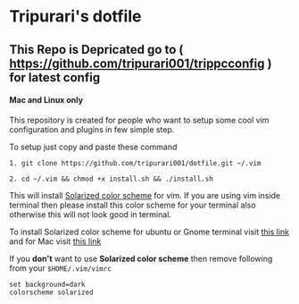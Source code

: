 # Tripurari's dotfile

## This Repo is Depricated go to ( https://github.com/tripurari001/trippcconfig ) for latest config

#### Mac and Linux only ####

This repository is created for people who want to setup some cool vim configuration and plugins
in few simple step.

To setup just copy and paste these command 

```
1. git clone https://github.com/tripurari001/dotfile.git ~/.vim

2. cd ~/.vim && chmod +x install.sh && ./install.sh
```
This will install [Solarized color scheme](http://ethanschoonover.com/solarized) for vim. If you are using vim inside terminal
then please install this color scheme for your terminal also otherwise this will not look good in terminal.

To install Solarized color scheme for ubuntu or Gnome terminal visit [this link](https://github.com/Anthony25/gnome-terminal-colors-solarized) and for Mac visit [this link](https://github.com/tomislav/osx-terminal.app-colors-solarized)

If you **don't** want to use **Solarized color scheme** then remove following from your ``` $HOME/.vim/vimrc ```

```
set background=dark
colorscheme solarized
```
